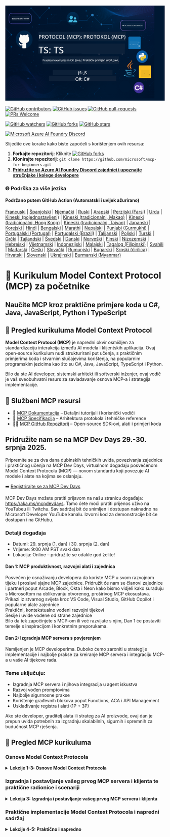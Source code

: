 <!--
CO_OP_TRANSLATOR_METADATA:
{
  "original_hash": "61219d6d0e866f6e714fe6988ebeba31",
  "translation_date": "2025-07-13T14:59:13+00:00",
  "source_file": "README.md",
  "language_code": "hr"
}
-->
![MCP-for-beginners](../../translated_images/mcp-beginners.2ce2b317996369ff66c5b72e25eff9d4288ab2741fc70c0b4e523d1ae1e249fd.hr.png) 

[![GitHub contributors](https://img.shields.io/github/contributors/microsoft/mcp-for-beginners.svg)](https://GitHub.com/microsoft/mcp-for-beginners/graphs/contributors)
[![GitHub issues](https://img.shields.io/github/issues/microsoft/mcp-for-beginners.svg)](https://GitHub.com/microsoft/mcp-for-beginners/issues)
[![GitHub pull-requests](https://img.shields.io/github/issues-pr/microsoft/mcp-for-beginners.svg)](https://GitHub.com/microsoft/mcp-for-beginners/pulls)
[![PRs Welcome](https://img.shields.io/badge/PRs-welcome-brightgreen.svg?style=flat-square)](http://makeapullrequest.com)

[![GitHub watchers](https://img.shields.io/github/watchers/microsoft/mcp-for-beginners.svg?style=social&label=Watch)](https://GitHub.com/microsoft/mcp-for-beginners/watchers)
[![GitHub forks](https://img.shields.io/github/forks/microsoft/mcp-for-beginners.svg?style=social&label=Fork)](https://GitHub.com/microsoft/mcp-for-beginners/fork)
[![GitHub stars](https://img.shields.io/github/stars/microsoft/mcp-for-beginners?style=social&label=Star)](https://GitHub.com/microsoft/mcp-for-beginners/stargazers)


[![Microsoft Azure AI Foundry Discord](https://dcbadge.limes.pink/api/server/ByRwuEEgH4)](https://discord.com/invite/ByRwuEEgH4)

Slijedite ove korake kako biste započeli s korištenjem ovih resursa:
1. **Forkajte repozitorij**: Kliknite [![GitHub forks](https://img.shields.io/github/forks/microsoft/mcp-for-beginners.svg?style=social&label=Fork)](https://GitHub.com/microsoft/mcp-for-beginners/fork)
2. **Klonirajte repozitorij**:   `git clone https://github.com/microsoft/mcp-for-beginners.git`
3. [**Pridružite se Azure AI Foundry Discord zajednici i upoznajte stručnjake i kolege developere**](https://discord.com/invite/ByRwuEEgH4)


### 🌐 Podrška za više jezika

#### Podržano putem GitHub Action (Automatski i uvijek ažurirano)

[Francuski](../fr/README.md) | [Španjolski](../es/README.md) | [Njemački](../de/README.md) | [Ruski](../ru/README.md) | [Arapski](../ar/README.md) | [Perzijski (Farsi)](../fa/README.md) | [Urdu](../ur/README.md) | [Kineski (pojednostavljeni)](../zh/README.md) | [Kineski (tradicionalni, Makao)](../mo/README.md) | [Kineski (tradicionalni, Hong Kong)](../hk/README.md) | [Kineski (tradicionalni, Tajvan)](../tw/README.md) | [Japanski](../ja/README.md) | [Korejski](../ko/README.md) | [Hindi](../hi/README.md) | [Bengalski](../bn/README.md) | [Marathi](../mr/README.md) | [Nepalski](../ne/README.md) | [Punjabi (Gurmukhi)](../pa/README.md) | [Portugalski (Portugal)](../pt/README.md) | [Portugalski (Brazil)](../br/README.md) | [Talijanski](../it/README.md) | [Poljski](../pl/README.md) | [Turski](../tr/README.md) | [Grčki](../el/README.md) | [Tajlandski](../th/README.md) | [Švedski](../sv/README.md) | [Danski](../da/README.md) | [Norveški](../no/README.md) | [Finski](../fi/README.md) | [Nizozemski](../nl/README.md) | [Hebrejski](../he/README.md) | [Vijetnamski](../vi/README.md) | [Indonezijski](../id/README.md) | [Malajski](../ms/README.md) | [Tagalog (Filipinski)](../tl/README.md) | [Svahili](../sw/README.md) | [Mađarski](../hu/README.md) | [Češki](../cs/README.md) | [Slovački](../sk/README.md) | [Rumunjski](../ro/README.md) | [Bugarski](../bg/README.md) | [Srpski (ćirilica)](../sr/README.md) | [Hrvatski](./README.md) | [Slovenski](../sl/README.md) | [Ukrajinski](../uk/README.md) | [Burmanski (Myanmar)](../my/README.md)

# 🚀 Kurikulum Model Context Protocol (MCP) za početnike

## **Naučite MCP kroz praktične primjere koda u C#, Java, JavaScript, Python i TypeScript**

## 🧠 Pregled kurikuluma Model Context Protocol

**Model Context Protocol (MCP)** je napredni okvir osmišljen za standardizaciju interakcija između AI modela i klijentskih aplikacija. Ovaj open-source kurikulum nudi strukturirani put učenja, s praktičnim primjerima koda i stvarnim slučajevima korištenja, na popularnim programskim jezicima kao što su C#, Java, JavaScript, TypeScript i Python.

Bilo da ste AI developer, sistemski arhitekt ili softverski inženjer, ovaj vodič je vaš sveobuhvatni resurs za savladavanje osnova MCP-a i strategija implementacije.

## 🔗 Službeni MCP resursi

- 📘 [MCP Dokumentacija](https://modelcontextprotocol.io/) – Detaljni tutorijali i korisnički vodiči  
- 📜 [MCP Specifikacija](https://spec.modelcontextprotocol.io/) – Arhitektura protokola i tehničke reference  
- 🧑‍💻 [MCP GitHub Repozitorij](https://github.com/modelcontextprotocol) – Open-source SDK-ovi, alati i primjeri koda  

## Pridružite nam se na MCP Dev Days 29.-30. srpnja 2025.

Pripremite se za dva dana dubinskih tehničkih uvida, povezivanja zajednice i praktičnog učenja na MCP Dev Days, virtualnom događaju posvećenom Model Context Protocolu (MCP) — novom standardu koji povezuje AI modele i alate na kojima se oslanjaju.

➡️ [Registrirajte se za MCP Dev Days](https://developer.microsoft.com/en-us/reactor/series/S-1563/)

MCP Dev Days možete pratiti prijavom na našu stranicu događaja: https://aka.ms/mcpdevdays. Tamo ćete moći pratiti prijenos uživo na YouTubeu ili Twitchu. Sav sadržaj bit će snimljen i dostupan naknadno na Microsoft Developer YouTube kanalu. Izvorni kod za demonstracije bit će dostupan i na GitHubu.

### Detalji događaja
- Datumi: 29. srpnja (1. dan) i 30. srpnja (2. dan)
- Vrijeme: 9:00 AM PST svaki dan
- Lokacija: Online – pridružite se odakle god želite!

#### Dan 1: MCP produktivnost, razvojni alati i zajednica

Posvećen je osnaživanju developera da koriste MCP u svom razvojnom tijeku i proslavi sjajne MCP zajednice. Pridružit će nam se članovi zajednice i partneri poput Arcade, Block, Okta i Neon kako bismo vidjeli kako surađuju s Microsoftom na oblikovanju otvorenog, proširivog MCP ekosustava. Prikazi iz stvarnog svijeta kroz VS Code, Visual Studio, GitHub Copilot i popularne alate zajednice  
Praktični, kontekstualno vođeni razvojni tijekovi  
Sesije i uvide vođene od strane zajednice  
Bilo da tek započinjete s MCP-om ili već razvijate s njim, Dan 1 će postaviti temelje s inspiracijom i konkretnim preporukama.

#### Dan 2: Izgradnja MCP servera s povjerenjem

Namijenjen je MCP developerima. Duboko ćemo zaroniti u strategije implementacije i najbolje prakse za kreiranje MCP servera i integraciju MCP-a u vaše AI tijekove rada.

### Teme uključuju:

- Izgradnja MCP servera i njihova integracija u agent iskustva
- Razvoj vođen promptovima
- Najbolje sigurnosne prakse
- Korištenje građevnih blokova poput Functions, ACA i API Management
- Usklađivanje registra i alati (1P + 3P)

Ako ste developer, graditelj alata ili strateg za AI proizvode, ovaj dan je prepun uvida potrebnih za izgradnju skalabilnih, sigurnih i spremnih za budućnost MCP rješenja.

## 🧭 Pregled MCP kurikuluma

### Osnove Model Context Protocola  
<details>
  <summary><strong> Lekcije 1-3: Osnove Model Context Protocola</strong></summary>

- **00. Uvod u MCP**  
  Pregled Model Context Protocola i njegova važnost u AI procesima. [Pročitajte više](./00-Introduction/README.md)
- **01. Objašnjenje osnovnih pojmova**  
  Detaljno objašnjenje ključnih MCP pojmova. [Pročitajte više](./01-CoreConcepts/README.md)
- **02. Sigurnost u MCP-u**  
  Sigurnosne prijetnje i najbolje prakse. [Pročitajte više](./02-Security/README.md)
- **03. Početak rada s MCP-om**  
  Postavljanje okruženja, osnovni serveri/klijenti, integracija. [Pročitajte više](./03-GettingStarted/README.md)
</details>

### Izgradnja i postavljanje vašeg prvog MCP servera i klijenta te praktične radionice i scenariji  
<details>
  <summary><strong> Lekcija 3: Izgradnja i postavljanje vašeg prvog MCP servera i klijenta</strong></summary>

- **3.1. Prvi server** – [Vodič](./03-GettingStarted/01-first-server/README.md)
- **3.2. Prvi klijent** – [Vodič](./03-GettingStarted/02-client/README.md)
- **3.3. Klijent s LLM-om** – [Vodič](./03-GettingStarted/03-llm-client/README.md)
- **3.4. Korištenje servera u Visual Studio Code-u** – [Vodič](./03-GettingStarted/04-vscode/README.md)
- **3.5. Kreiranje servera koristeći SSE** – [Vodič](./03-GettingStarted/05-sse-server/README.md)
- **3.6. HTTP streaming** – [Vodič](./03-GettingStarted/06-http-streaming/README.md)
- **3.7. Korištenje AI Toolkit-a** – [Vodič](./03-GettingStarted/07-aitk/README.md)
- **3.8. Testiranje vašeg servera** – [Vodič](./03-GettingStarted/08-testing/README.md)
- **3.9. Postavljanje servera u produkciju** – [Vodič](./03-GettingStarted/09-deployment/README.md)
</details>

### Praktične implementacije Model Context Protocola i napredni sadržaj  
<details>
  <summary><strong> Lekcije 4-5: Praktično i napredno</strong></summary>

- **04. Praktična implementacija**  
  SDK-ovi, otklanjanje pogrešaka, testiranje, ponovo upotrebljivi predlošci promptova. [Pročitajte više](./04-PracticalImplementation/README.md)
- **05. Napredne teme u MCP-u**  
  Multimodalni AI, skaliranje, primjena u poduzećima. [Pročitajte više](./05-AdvancedTopics/README.md)
- **5.1. MCP integracija s Azureom** – [Vodič](./05-AdvancedTopics/mcp-integration/README.md)
- **5.2. Multimodalnost** – [Vodič](./05-AdvancedTopics/mcp-multi-modality/README.md)
- **5.3. MCP OAuth2 demo** – [Vodič](./05-AdvancedTopics/mcp-oauth2-demo/README.md)
- **5.4. Root Contexts** – [Vodič](./05-AdvancedTopics/mcp-root-contexts/README.md)
- **5.5. Routing** – [Vodič](./05-AdvancedTopics/mcp-routing/README.md)
- **5.6. Sampling** – [Vodič](./05-AdvancedTopics/mcp-sampling/README.md)
- **5.7. Skaliranje** – [Vodič](./05-AdvancedTopics/mcp-scaling/README.md)
- **5.8. Sigurnost** – [Vodič](./05-AdvancedTopics/mcp-security/README.md)
- **5.9. Web Search MCP** – [Vodič](./05-AdvancedTopics/web-search-mcp/README.md)
- **5.10. Realtime streaming** – [Vodič](./05-AdvancedTopics/mcp-realtimestreaming/README.md)
- **5.11. Realtime web search** – [Vodič](./05-AdvancedTopics/mcp-realtimesearch/README.md)
- **5.12. Entra ID autentikacija za Model Context Protocol servere** – [Vodič](./05-AdvancedTopics/mcp-security-entra/README.md)
- **5.13. Integracija Model Context Protocola (MCP) s Azure AI Foundry** – [Vodič](./05-AdvancedTopics/mcp-foundry-agent-integration/README.md)

### Najbolje prakse Model Context Protocola  
<details>
  <summary><strong> Lekcije 6-9: Zajednica, Najbolje prakse i Laboratoriji</strong></summary>

- **06. Doprinosi zajednice** – [Vodič](./06-CommunityContributions/README.md)
- **07. Uvidi iz ranog usvajanja** – [Vodič](./07-LessonsFromEarlyAdoption/README.md)
- **08. Najbolje prakse za MCP** – [Vodič](./08-BestPractices/README.md)
- **09. MCP Studije slučaja** – [Vodič](./09-CaseStudy/README.md)
</details>

### Model Context Protocol praktični laboratorij s AI Toolkitom za VScode  
<details>
  <summary><strong>Lekcija 10: Praktični laboratorij - Izrada MCP servera s AI Toolkitom za VScode</strong></summary>
    
- **10. Optimizacija AI tijekova rada: Izrada MCP servera s AI Toolkitom** – [Praktični laboratorij](./10-StreamliningAIWorkflowsBuildingAnMCPServerWithAIToolkit/README.md)
</details>

## Model Context Protocol primjeri projekata - Izrada MCP kalkulatora u Javi, C#, JavaScriptu, TypeScriptu i Pythonu

### 🧮 MCP Kalkulator primjeri projekata u Javi, C#, JavaScriptu, TypeScriptu i Pythonu  
<details>
  <summary><strong>Istražite implementacije koda po jezicima</strong></summary>

  - [C# MCP Server primjer](./03-GettingStarted/samples/csharp/README.md)
  - [Java MCP Kalkulator](./03-GettingStarted/samples/java/calculator/README.md)
  - [JavaScript MCP Demo](./03-GettingStarted/samples/javascript/README.md)
  - [Python MCP Server](../../03-GettingStarted/samples/python/mcp_calculator_server.py)
  - [TypeScript MCP primjer](./03-GettingStarted/samples/typescript/README.md)

</details>

### 💡 MCP Napredni primjeri rješenja: Kalkulator projekti u C#, Javi, JavaScriptu, TypeScriptu i Pythonu  
<details>
  <summary><strong>Istražite napredne primjere</strong></summary>

  - [Napredni C# primjer](./04-PracticalImplementation/samples/csharp/README.md)
  - [Java Container App primjer](./04-PracticalImplementation/samples/java/containerapp/README.md)
  - [JavaScript napredni primjer](./04-PracticalImplementation/samples/javascript/README.md)
  - [Python složena implementacija](../../04-PracticalImplementation/samples/python/mcp_sample.py)
  - [TypeScript Container primjer](./04-PracticalImplementation/samples/typescript/README.md)

</details>


## 🎯 Preduvjeti za učenje MCP-a

Da biste maksimalno iskoristili ovaj kurikulum, trebali biste imati:

- Osnovno znanje C#, Jave ili Pythona  
- Razumijevanje modela klijent-server i API-ja  
- (Opcionalno) Poznavanje pojmova strojnog učenja  

## 📚 Vodič za učenje

Dostupan je sveobuhvatan [Vodič za učenje](./study_guide.md) koji će vam pomoći da se učinkovito snađete u ovom repozitoriju. Vodič uključuje:

- Vizualnu mapu kurikuluma sa svim obrađenim temama  
- Detaljan pregled svakog dijela repozitorija  
- Upute kako koristiti primjere projekata  
- Preporučene putanje učenja za različite razine znanja  
- Dodatne resurse za nadopunu vašeg procesa učenja  

## 🛠️ Kako učinkovito koristiti ovaj kurikulum

Svaka lekcija u ovom vodiču uključuje:

1. Jasna objašnjenja MCP koncepata  
2. Primjere koda uživo na više jezika  
3. Vježbe za izradu stvarnih MCP aplikacija  
4. Dodatne resurse za napredne korisnike  


## 🌟 Zahvale zajednici

Zahvaljujemo Microsoft Valued Professionalu [Shivam Goyal](https://www.linkedin.com/in/shivam2003/) na doprinosu važnih primjera koda.

## 📜 Informacije o licenci

Ovaj sadržaj licenciran je pod **MIT licencom**. Za uvjete korištenja pogledajte [LICENSE](../../LICENSE).

## 🤝 Smjernice za doprinos

Ovaj projekt pozdravlja doprinose i prijedloge. Većina doprinosa zahtijeva da pristanete na  
Contributor License Agreement (CLA) kojim izjavljujete da imate pravo i doista dajete  
prava za korištenje vašeg doprinosa. Za detalje posjetite <https://cla.opensource.microsoft.com>.

Kada pošaljete pull request, CLA bot će automatski utvrditi trebate li dostaviti  
CLA i označiti PR na odgovarajući način (npr. status check, komentar). Jednostavno slijedite upute  
koje vam bot daje. Ovo je potrebno napraviti samo jednom za sve repozitorije koji koriste naš CLA.

Ovaj projekt je usvojio [Microsoft Open Source Code of Conduct](https://opensource.microsoft.com/codeofconduct/).  
Za više informacija pogledajte [Code of Conduct FAQ](https://opensource.microsoft.com/codeofconduct/faq/) ili  
kontaktirajte [opencode@microsoft.com](mailto:opencode@microsoft.com) za dodatna pitanja ili komentare.

## 🎒 Ostali tečajevi  
Naš tim proizvodi i druge tečajeve! Pogledajte:

- [AI Agents For Beginners](https://github.com/microsoft/ai-agents-for-beginners?WT.mc_id=academic-105485-koreyst)  
- [Generative AI for Beginners using .NET](https://github.com/microsoft/Generative-AI-for-beginners-dotnet?WT.mc_id=academic-105485-koreyst)  
- [Generative AI for Beginners using JavaScript](https://github.com/microsoft/generative-ai-with-javascript?WT.mc_id=academic-105485-koreyst)  
- [Generative AI for Beginners](https://github.com/microsoft/generative-ai-for-beginners?WT.mc_id=academic-105485-koreyst)  
- [ML for Beginners](https://aka.ms/ml-beginners?WT.mc_id=academic-105485-koreyst)  
- [Data Science for Beginners](https://aka.ms/datascience-beginners?WT.mc_id=academic-105485-koreyst)  
- [AI for Beginners](https://aka.ms/ai-beginners?WT.mc_id=academic-105485-koreyst)  
- [Cybersecurity for Beginners](https://github.com/microsoft/Security-101??WT.mc_id=academic-96948-sayoung)  
- [Web Dev for Beginners](https://aka.ms/webdev-beginners?WT.mc_id=academic-105485-koreyst)  
- [IoT for Beginners](https://aka.ms/iot-beginners?WT.mc_id=academic-105485-koreyst)  
- [XR Development for Beginners](https://github.com/microsoft/xr-development-for-beginners?WT.mc_id=academic-105485-koreyst)  
- [Mastering GitHub Copilot for AI Paired Programming](https://aka.ms/GitHubCopilotAI?WT.mc_id=academic-105485-koreyst)  
- [Mastering GitHub Copilot for C#/.NET Developers](https://github.com/microsoft/mastering-github-copilot-for-dotnet-csharp-developers?WT.mc_id=academic-105485-koreyst)  
- [Choose Your Own Copilot Adventure](https://github.com/microsoft/CopilotAdventures?WT.mc_id=academic-105485-koreyst)  


## ™️ Obavijest o zaštitnim znakovima

Ovaj projekt može sadržavati zaštitne znakove ili logotipe za projekte, proizvode ili usluge. Ovlaštena upotreba Microsoftovih  
zaštitnih znakova ili logotipa podliježe i mora se pridržavati  
[Microsoftovih smjernica za zaštitne znakove i brendiranje](https://www.microsoft.com/legal/intellectualproperty/trademarks/usage/general).  
Korištenje Microsoftovih zaštitnih znakova ili logotipa u izmijenjenim verzijama ovog projekta ne smije izazvati zabunu niti implicirati sponzorstvo Microsofta.  
Svaka upotreba zaštitnih znakova ili logotipa trećih strana podliježe pravilima tih trećih strana.

**Odricanje od odgovornosti**:  
Ovaj dokument je preveden korištenjem AI usluge za prevođenje [Co-op Translator](https://github.com/Azure/co-op-translator). Iako težimo točnosti, imajte na umu da automatski prijevodi mogu sadržavati pogreške ili netočnosti. Izvorni dokument na izvornom jeziku treba smatrati autoritativnim izvorom. Za kritične informacije preporučuje se profesionalni ljudski prijevod. Ne snosimo odgovornost za bilo kakve nesporazume ili pogrešna tumačenja koja proizlaze iz korištenja ovog prijevoda.